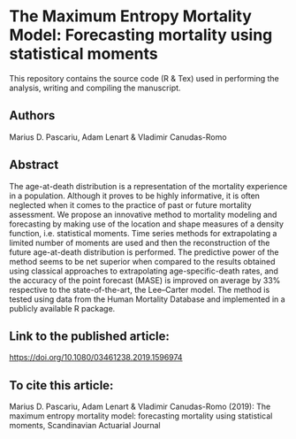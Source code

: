 # The Maximum Entropy Mortality Model: Forecasting mortality using statistical moments

This repository contains the source code (R & Tex) used in performing the analysis, writing and compiling the manuscript.

## Authors 
Marius D. Pascariu, Adam Lenart & Vladimir Canudas-Romo


## Abstract
The age-at-death distribution is a representation of the mortality experience in a population. Although it proves to be highly informative, it is often neglected when it comes to the practice of past or future mortality assessment. We propose an innovative method to mortality modeling and forecasting by making use of the location and shape measures of a density function, i.e. statistical moments. Time series methods for extrapolating a limited number of moments are used and then the reconstruction of the future age-at-death distribution is performed. The predictive power of the method seems to be net superior when compared to the results obtained using classical approaches to extrapolating age-specific-death rates, and the accuracy of the point forecast (MASE) is improved on average by 33% respective to the state-of-the-art, the Lee–Carter model. The method is tested using data from the Human Mortality Database and implemented in a publicly available R package.

## Link to the published article: 
https://doi.org/10.1080/03461238.2019.1596974

## To cite this article: 
Marius D. Pascariu, Adam Lenart & Vladimir Canudas-Romo (2019): The
maximum entropy mortality model: forecasting mortality using statistical moments, Scandinavian
Actuarial Journal
